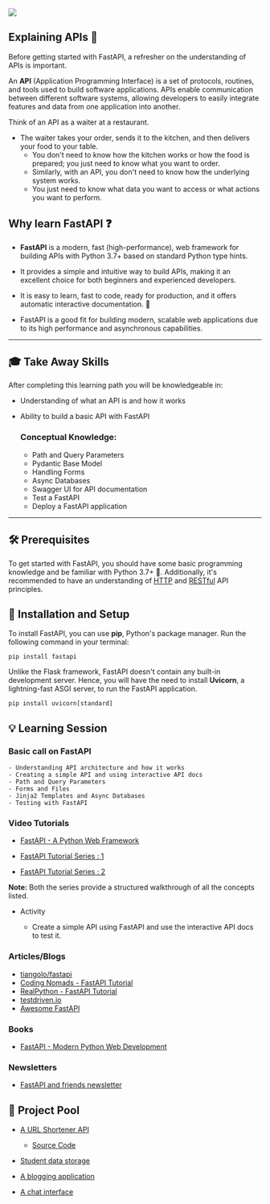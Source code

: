 <img src="https://warehouse-camo.ingress.cmh1.psfhosted.org/f6cae0b8a7814abdafd9c6de99569205b1fcc307/68747470733a2f2f666173746170692e7469616e676f6c6f2e636f6d2f696d672f6c6f676f2d6d617267696e2f6c6f676f2d7465616c2e706e67">

## Explaining APIs 🚀

Before getting started with FastAPI, a refresher on the understanding of APIs is important.

An **API** (Application Programming Interface) is a set of protocols, routines, and tools used to build software applications. APIs enable communication between different software systems, allowing developers to easily integrate features and data from one application into another.

Think of an API as a waiter at a restaurant.

- The waiter takes your order, sends it to the kitchen, and then delivers your food to your table.
  - You don't need to know how the kitchen works or how the food is prepared; you just need to know what you want to order.
  - Similarly, with an API, you don't need to know how the underlying system works.
  - You just need to know what data you want to access or what actions you want to perform.

## Why learn FastAPI ❓

- **FastAPI** is a modern, fast (high-performance), web framework for building APIs with Python 3.7+ based on standard Python type hints.

- It provides a simple and intuitive way to build APIs, making it an excellent choice for both beginners and experienced developers.

- It is easy to learn, fast to code, ready for production, and it offers automatic interactive documentation. 🤩

- FastAPI is a good fit for building modern, scalable web applications due to its high performance and asynchronous capabilities.

---

## 🎓 Take Away Skills

After completing this learning path you will be knowledgeable in:

- Understanding of what an API is and how it works
- Ability to build a basic API with FastAPI

  ### Conceptual Knowledge:

  - Path and Query Parameters
  - Pydantic Base Model
  - Handling Forms
  - Async Databases
  - Swagger UI for API documentation
  - Test a FastAPI
  - Deploy a FastAPI application

---

## 🛠️ Prerequisites

To get started with FastAPI, you should have some basic programming knowledge and be familiar with Python 3.7+ 🐍. Additionally, it's recommended to have an understanding of [HTTP](https://developer.mozilla.org/en-US/docs/Web/HTTP) and [RESTful](https://restfulapi.net/) API principles.

## 📲 Installation and Setup

To install FastAPI, you can use **pip**, Python's package manager. Run the following command in your terminal:

`pip install fastapi`

Unlike the Flask framework, FastAPI doesn't contain any built-in development server. Hence, you will have the need to install **Uvicorn**, a lightning-fast ASGI server, to run the FastAPI application.

`pip install uvicorn[standard]`

## 💡 Learning Session

### Basic call on FastAPI

```
- Understanding API architecture and how it works
- Creating a simple API and using interactive API docs
- Path and Query Parameters
- Forms and Files
- Jinja2 Templates and Async Databases
- Testing with FastAPI
```

### Video Tutorials

- [FastAPI - A Python Web Framework](https://www.youtube.com/watch?v=7t2alSnE2-I)

- [FastAPI Tutorial Series : 1 ](https://www.youtube.com/watch?v=XnYYwcOfcn8&list=PLqAmigZvYxIL9dnYeZEhMoHcoP4zop8-p)

- [FastAPI Tutorial Series : 2 ](https://www.youtube.com/watch?v=XnYYwcOfcn8&list=PLqAmigZvYxIL9dnYeZEhMoHcoP4zop8-p)

**Note:** Both the series provide a structured walkthrough of all the concepts listed.

- Activity

  - Create a simple API using FastAPI and use the interactive API docs to test it.

### Articles/Blogs

- [tiangolo/fastapi](https://fastapi.tiangolo.com/)
- [Coding Nomads - FastAPI Tutorial](https://codingnomads.co/blog/python-fastapi-tutorial/)
- [RealPython - FastAPI Tutorial](https://realpython.com/fastapi-python-web-apis/)
- [testdriven.io](https://testdriven.io/blog/)
- [Awesome FastAPI](https://github.com/mjhea0/awesome-fastapi)

### Books

- [FastAPI - Modern Python Web Development](https://www.oreilly.com/library/view/fastapi/9781098135492/)

### Newsletters

- [FastAPI and friends newsletter](https://fastapi.tiangolo.com/newsletter/)

## 🚀 Project Pool

- [A URL Shortener API](https://realpython.com/build-a-python-url-shortener-with-fastapi/)

  - [Source Code](https://github.com/realpython/materials/tree/master/fastapi-url-shortener/source_code_final)

- [Student data storage](https://testdriven.io/blog/fastapi-mongo/)

- [A blogging application](https://github.com/dhavalsavalia/fastapi-blog)
- [A chat interface](https://github.com/jrdeveloper124/socketio-app)
